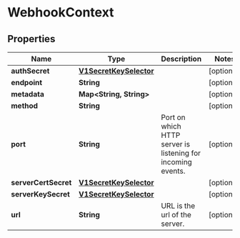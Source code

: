 

# WebhookContext

## Properties

Name | Type | Description | Notes
------------ | ------------- | ------------- | -------------
**authSecret** | [**V1SecretKeySelector**](V1SecretKeySelector.md) |  |  [optional]
**endpoint** | **String** |  |  [optional]
**metadata** | **Map&lt;String, String&gt;** |  |  [optional]
**method** | **String** |  |  [optional]
**port** | **String** | Port on which HTTP server is listening for incoming events. |  [optional]
**serverCertSecret** | [**V1SecretKeySelector**](V1SecretKeySelector.md) |  |  [optional]
**serverKeySecret** | [**V1SecretKeySelector**](V1SecretKeySelector.md) |  |  [optional]
**url** | **String** | URL is the url of the server. |  [optional]



